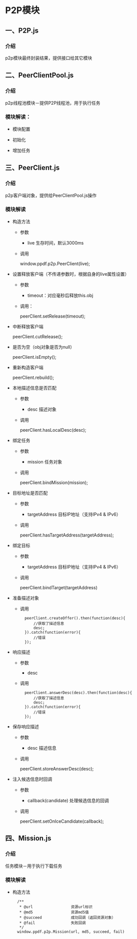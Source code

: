 # P2P模块

## 一、P2P.js
### 介绍
p2p模块最终封装结果，提供接口给其它模块

## 二、PeerClientPool.js
### 介绍
p2p线程池模块－提供P2P线程池，用于执行任务

### 模块解读：
* 模块配置

* 初始化

* 增加任务

## 三、PeerClient.js
### 介绍
p2p客户端对象，提供给PeerClientPool.js操作

### 模块解读
* 构造方法
    * 参数
        * live 生存时间，默认3000ms
    * 调用

        window.ppdf.p2p.PeerClient(live);

* 设置释放客户端（不传递参数时，根据自身的live属性设置）
    * 参数
        * timeout：对应毫秒后释放this.obj
    * 调用：

        peerClient.setRelease(timeout);

* 中断释放客户端

    peerClient.cutRelease();

* 是否为空（obj对象是否为null）

    peerClient.isEmpty();

* 重新构造客户端

    peerClient.rebuild();

* 本地描述信息是否匹配
    * 参数
        * desc 描述对象
    * 调用

        peerClient.hasLocalDesc(desc);

* 绑定任务
    * 参数
        * mission 任务对象
    * 调用

        peerClient.bindMission(mission);

* 目标地址是否匹配
    * 参数
        * targetAddress 目标IP地址（支持IPv4 & IPv6）
    * 调用

        peerClient.hasTargetAddress(targetAddress);

* 绑定目标
    * 参数
        * targetAddress 目标IP地址（支持IPv4 & IPv6）
    * 调用

        peerClient.bindTarget(targetAddress)

* 准备描述对象
    * 调用

            peerClient.createOffer().then(function(desc){
                //获取了描述信息
                desc;
            }).catch(function(error){
                //错误
            });

* 响应描述
    * 参数
        * desc
    * 调用

            peerClient.answerDesc(desc).then(function(desc){
                //获取了描述信息
                desc;
            }).catch(function(error){
                //错误
            });

* 保存响应描述
    * 参数
        * desc 描述信息
    * 调用

        peerClient.storeAnswerDesc(desc);

* 注入候选信息时回调
    * 参数
        * callback(candidate)       处理候选信息的回调
    * 调用

        peerClient.setOnIceCandidate(callback);

## 四、Mission.js
### 介绍
任务模块－用于执行下载任务

### 模块解读
* 构造方法

        /**
         * @url                 资源url标识
         * @md5                 资源md5值
         * @succeed             成功回调（返回资源对象）
         * @fail                失败回调
         */
        window.ppdf.p2p.Mission(url, md5, succeed, fail)